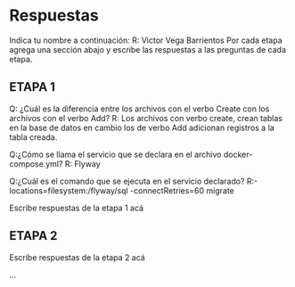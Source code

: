 # Respuestas

Indica tu nombre a continuación: 
R: Victor Vega Barrientos
Por cada etapa agrega una sección abajo y escribe las respuestas a las preguntas de cada etapa.

## ETAPA 1
Q: ¿Cuál es la diferencia entre los archivos con el verbo Create con los archivos con el verbo Add?
R: Los archivos con verbo create, crean tablas en la base de datos en cambio los de verbo Add adicionan registros
a la tabla creada.

Q:¿Cómo se llama el servicio que se declara en el archivo docker-compose.yml?
R: Flyway

Q:¿Cuál es el comando que se ejecuta en el servicio declarado?
R:-locations=filesystem:/flyway/sql -connectRetries=60 migrate 


Escribe respuestas de la etapa 1 acá

## ETAPA 2

Escribe respuestas de la etapa 2 acá

...
